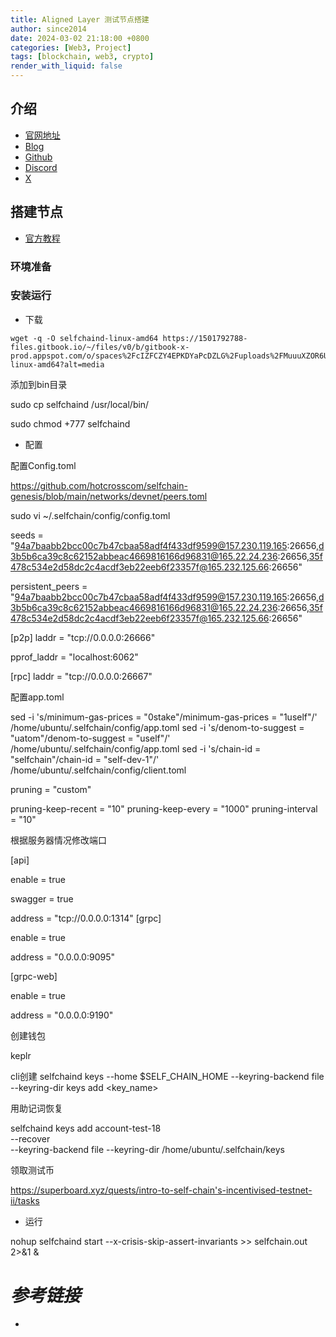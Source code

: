 ```yaml
---
title: Aligned Layer 测试节点搭建
author: since2014
date: 2024-03-02 21:18:00 +0800
categories: [Web3, Project]
tags: [blockchain, web3, crypto]
render_with_liquid: false
---
```


## 介绍

+ [官网地址](https://alignedlayer.com/)
+ [Blog](https://blog.yetanothercompany.xyz/aligned-layer/)
+ [Github](https://github.com/yetanotherco/aligned_layer_tendermint/tree/v0.1.0)
+ [Discord](https://explorer.alignedlayer.com/)
+ [X](https://twitter.com/alignedlayer)

## 搭建节点

+ [官方教程](https://github.com/yetanotherco/aligned_layer_tendermint/tree/v0.1.0?tab=readme-ov-file#trying-our-testnet)

### 环境准备

### 安装运行

+ 下载
  
```shell
wget -q -O selfchaind-linux-amd64 https://1501792788-files.gitbook.io/~/files/v0/b/gitbook-x-prod.appspot.com/o/spaces%2FcIZFCZY4EPKDYaPcDZLG%2Fuploads%2FMuuuXZOR6UJKBlYkv27C%2Fselfchaind-linux-amd64?alt=media
```

添加到bin目录

sudo cp selfchaind /usr/local/bin/

sudo chmod +777 selfchaind

+ 配置

配置Config.toml

https://github.com/hotcrosscom/selfchain-genesis/blob/main/networks/devnet/peers.toml

sudo vi ~/.selfchain/config/config.toml

seeds = "94a7baabb2bcc00c7b47cbaa58adf4f433df9599@157.230.119.165:26656,d3b5b6ca39c8c62152abbeac4669816166d96831@165.22.24.236:26656,35f478c534e2d58dc2c4acdf3eb22eeb6f23357f@165.232.125.66:26656"

persistent_peers = "94a7baabb2bcc00c7b47cbaa58adf4f433df9599@157.230.119.165:26656,d3b5b6ca39c8c62152abbeac4669816166d96831@165.22.24.236:26656,35f478c534e2d58dc2c4acdf3eb22eeb6f23357f@165.232.125.66:26656"

[p2p]
laddr = "tcp://0.0.0.0:26666"

pprof_laddr = "localhost:6062"

[rpc]
laddr = "tcp://0.0.0.0:26667"


配置app.toml


sed -i 's/minimum-gas-prices = "0stake"/minimum-gas-prices = "1uself"/' /home/ubuntu/.selfchain/config/app.toml
sed -i 's/denom-to-suggest = "uatom"/denom-to-suggest = "uself"/' /home/ubuntu/.selfchain/config/app.toml
sed -i 's/chain-id = "selfchain"/chain-id = "self-dev-1"/' /home/ubuntu/.selfchain/config/client.toml

pruning = "custom"

pruning-keep-recent = "10"
pruning-keep-every = "1000"
pruning-interval = "10"

根据服务器情况修改端口

[api]


enable = true

swagger = true

address = "tcp://0.0.0.0:1314"
[grpc]

enable = true

address = "0.0.0.0:9095"

[grpc-web]

enable = true

address = "0.0.0.0:9190" 
  
创建钱包

keplr

cli创建
selfchaind keys --home $SELF_CHAIN_HOME --keyring-backend file --keyring-dir keys add <key_name>


用助记词恢复

selfchaind keys add account-test-18 \
--recover \
--keyring-backend file --keyring-dir /home/ubuntu/.selfchain/keys

领取测试币

https://superboard.xyz/quests/intro-to-self-chain's-incentivised-testnet-ii/tasks

+ 运行

nohup selfchaind start --x-crisis-skip-assert-invariants >> selfchain.out 2>&1 &

# *参考链接*

+ 
